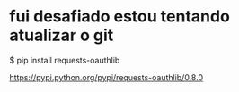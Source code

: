 # fui desafiado estou tentando atualizar o git


$ pip install requests-oauthlib

https://pypi.python.org/pypi/requests-oauthlib/0.8.0

